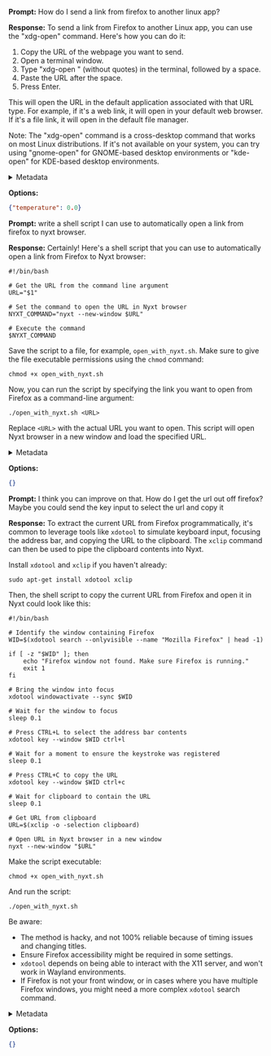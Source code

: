 **Prompt:**
How do I send a link from firefox to another linux app?

**Response:**
To send a link from Firefox to another Linux app, you can use the "xdg-open" command. Here's how you can do it:

1. Copy the URL of the webpage you want to send.
2. Open a terminal window.
3. Type "xdg-open " (without quotes) in the terminal, followed by a space.
4. Paste the URL after the space.
5. Press Enter.

This will open the URL in the default application associated with that URL type. For example, if it's a web link, it will open in your default web browser. If it's a file link, it will open in the default file manager.

Note: The "xdg-open" command is a cross-desktop command that works on most Linux distributions. If it's not available on your system, you can try using "gnome-open" for GNOME-based desktop environments or "kde-open" for KDE-based desktop environments.

<details><summary>Metadata</summary>

- Duration: 2982 ms
- Datetime: 2023-12-30T13:26:23.668522
- Model: gpt-3.5-turbo-0613

</details>

**Options:**
```json
{"temperature": 0.0}
```

**Prompt:**
write a shell script I can use to automatically open a link from firefox to nyxt browser.

**Response:**
Certainly! Here's a shell script that you can use to automatically open a link from Firefox to Nyxt browser:

```shell
#!/bin/bash

# Get the URL from the command line argument
URL="$1"

# Set the command to open the URL in Nyxt browser
NYXT_COMMAND="nyxt --new-window $URL"

# Execute the command
$NYXT_COMMAND
```

Save the script to a file, for example, `open_with_nyxt.sh`. Make sure to give the file executable permissions using the `chmod` command:

```shell
chmod +x open_with_nyxt.sh
```

Now, you can run the script by specifying the link you want to open from Firefox as a command-line argument:

```shell
./open_with_nyxt.sh <URL>
```

Replace `<URL>` with the actual URL you want to open. This script will open Nyxt browser in a new window and load the specified URL.

<details><summary>Metadata</summary>

- Duration: 3650 ms
- Datetime: 2023-12-30T13:28:02.219307
- Model: gpt-3.5-turbo-0613

</details>

**Options:**
```json
{}
```

**Prompt:**
I think you can improve on that. How do I get the url out off firefox? Maybe you could send the key input to select the url and copy it

**Response:**
To extract the current URL from Firefox programmatically, it's common to leverage tools like `xdotool` to simulate keyboard input, focusing the address bar, and copying the URL to the clipboard. The `xclip` command can then be used to pipe the clipboard contents into Nyxt.

Install `xdotool` and `xclip` if you haven't already:

```shell
sudo apt-get install xdotool xclip
```

Then, the shell script to copy the current URL from Firefox and open it in Nyxt could look like this:

```shell
#!/bin/bash

# Identify the window containing Firefox
WID=$(xdotool search --onlyvisible --name "Mozilla Firefox" | head -1)

if [ -z "$WID" ]; then
    echo "Firefox window not found. Make sure Firefox is running."
    exit 1
fi

# Bring the window into focus
xdotool windowactivate --sync $WID

# Wait for the window to focus
sleep 0.1

# Press CTRL+L to select the address bar contents
xdotool key --window $WID ctrl+l

# Wait for a moment to ensure the keystroke was registered
sleep 0.1

# Press CTRL+C to copy the URL
xdotool key --window $WID ctrl+c

# Wait for clipboard to contain the URL
sleep 0.1

# Get URL from clipboard
URL=$(xclip -o -selection clipboard)

# Open URL in Nyxt browser in a new window
nyxt --new-window "$URL"
```

Make the script executable:

```shell
chmod +x open_with_nyxt.sh
```

And run the script:

```shell
./open_with_nyxt.sh
```

Be aware:
- The method is hacky, and not 100% reliable because of timing issues and changing titles.
- Ensure Firefox accessibility might be required in some settings.
- `xdotool` depends on being able to interact with the X11 server, and won't work in Wayland environments.
- If Firefox is not your front window, or in cases where you have multiple Firefox windows, you might need a more complex `xdotool` search command.

<details><summary>Metadata</summary>

- Duration: 27857 ms
- Datetime: 2023-12-30T13:30:18.133422
- Model: gpt-4-1106-preview

</details>

**Options:**
```json
{}
```

